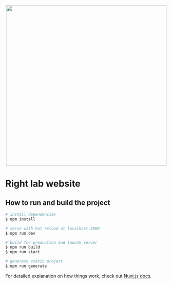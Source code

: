 <p align="center">
  <img src="https://user-images.githubusercontent.com/17741510/97121172-8e5e4d00-171c-11eb-8301-254d9e9880e7.png" width="500"/>
</p>

# Right lab website 



## How to run and build the project

```bash
# install dependencies
$ npm install

# serve with hot reload at localhost:3000
$ npm run dev

# build for production and launch server
$ npm run build
$ npm run start

# generate static project
$ npm run generate
```

For detailed explanation on how things work, check out [Nuxt.js docs](https://nuxtjs.org).

